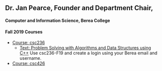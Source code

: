 ## Dr. Jan Pearce, Founder and Department Chair, 
#### Computer and Information Science, Berea College

#### Fall 2019 Courses
- [Course: csc236](/csc236/index.md)
  - [Text: Problem Solving with Algorithms and Data Structures using C++](https://runestone.academy/runestone/books/published/cppds/index.html#) 
Use csc236-F19 and create a login using your Berea email and username.
- [Course: csc426](/csc426/index.md)

